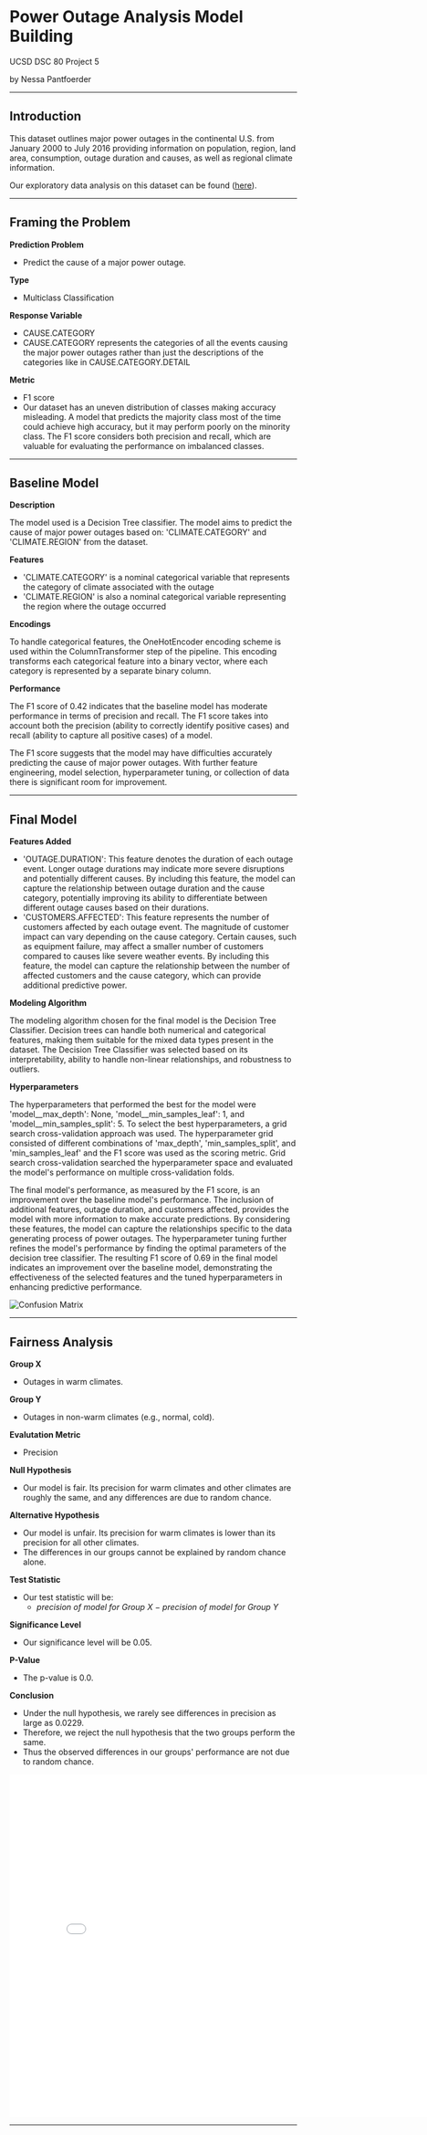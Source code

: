 # Power Outage Analysis Model Building
UCSD DSC 80 Project 5

by Nessa Pantfoerder

---

## Introduction

This dataset outlines major power outages in the continental U.S. from January 2000 to July 2016 providing information on population, region, land area, consumption, outage duration and causes, as well as regional climate information.

Our exploratory data analysis on this dataset can be found ([here](https://nessapantfoerder.github.io/power_outage_analysis/)).

---

## Framing the Problem

**Prediction Problem**
- Predict the cause of a major power outage.

**Type**
- Multiclass Classification

**Response Variable**
- CAUSE.CATEGORY
- CAUSE.CATEGORY represents the categories of all the events causing the major power outages rather than just the descriptions of the categories like in CAUSE.CATEGORY.DETAIL

**Metric**
- F1 score
- Our dataset has an uneven distribution of classes making accuracy misleading. A model that predicts the majority class most of the time could achieve high accuracy, but it may perform poorly on the minority class. The F1 score considers both precision and recall, which are valuable for evaluating the performance on imbalanced classes.

---

## Baseline Model

**Description**

The model used is a Decision Tree classifier. The model aims to predict the cause of major power outages based on: 'CLIMATE.CATEGORY' and 'CLIMATE.REGION' from the dataset.

**Features**
- 'CLIMATE.CATEGORY' is a nominal categorical variable that represents the category of climate associated with the outage
- 'CLIMATE.REGION' is also a nominal categorical variable representing the region where the outage occurred

**Encodings**

To handle categorical features, the OneHotEncoder encoding scheme is used within the ColumnTransformer step of the pipeline. This encoding transforms each categorical feature into a binary vector, where each category is represented by a separate binary column.

**Performance**

The F1 score of 0.42 indicates that the baseline model has moderate performance in terms of precision and recall. The F1 score takes into account both the precision (ability to correctly identify positive cases) and recall (ability to capture all positive cases) of a model. 

The F1 score suggests that the model may have difficulties accurately predicting the cause of major power outages. With further feature engineering, model selection, hyperparameter tuning, or collection of data there is significant room for improvement.

---

## Final Model

**Features Added**
- 'OUTAGE.DURATION': This feature denotes the duration of each outage event. Longer outage durations may indicate more severe disruptions and potentially different causes. By including this feature, the model can capture the relationship between outage duration and the cause category, potentially improving its ability to differentiate between different outage causes based on their durations.
- 'CUSTOMERS.AFFECTED': This feature represents the number of customers affected by each outage event. The magnitude of customer impact can vary depending on the cause category. Certain causes, such as equipment failure, may affect a smaller number of customers compared to  causes like severe weather events. By including this feature, the model can capture the relationship between the number of affected customers and the cause category, which can provide additional predictive power.

**Modeling Algorithm**

The modeling algorithm chosen for the final model is the Decision Tree Classifier. Decision trees can handle both numerical and categorical features, making them suitable for the mixed data types present in the dataset. The Decision Tree Classifier was selected based on its interpretability, ability to handle non-linear relationships, and robustness to outliers.

**Hyperparameters**

The hyperparameters that performed the best for the model were 'model__max_depth': None, 'model__min_samples_leaf': 1, and 'model__min_samples_split': 5. To select the best hyperparameters, a grid search cross-validation approach was used. The hyperparameter grid consisted of different combinations of 'max_depth', 'min_samples_split', and 'min_samples_leaf' and the F1 score was used as the scoring metric. Grid search cross-validation searched the hyperparameter space and evaluated the model's performance on multiple cross-validation folds.

The final model's performance, as measured by the F1 score, is an improvement over the baseline model's performance. The inclusion of additional features, outage duration, and customers affected, provides the model with more information to make accurate predictions. By considering these features, the model can capture the relationships specific to the data generating process of power outages. The hyperparameter tuning further refines the model's performance by finding the optimal parameters of the decision tree classifier. The resulting F1 score of 0.69 in the final model indicates an improvement over the baseline model, demonstrating the effectiveness of the selected features and the tuned hyperparameters in enhancing predictive performance.

![Confusion Matrix](confusion-matrix.jpg)

---

## Fairness Analysis

**Group X**
- Outages in warm climates.

**Group Y**
- Outages in non-warm climates (e.g., normal, cold).

**Evalutation Metric** 
- Precision

**Null Hypothesis**
- Our model is fair. Its precision for warm climates and other climates are roughly the same, and any differences are due to random chance.

**Alternative Hypothesis**
- Our model is unfair. Its precision for warm climates is lower than its precision for all other climates.
- The differences in our groups cannot be explained by random chance alone.

**Test Statistic**
- Our test statistic will be:
    - *precision of model for Group X* − *precision of model for Group Y*

**Significance Level**
- Our significance level will be 0.05.

**P-Value**
- The p-value is 0.0.

**Conclusion**
- Under the null hypothesis, we rarely see differences in precision as large as 0.0229. 
- Therefore, we reject the null hypothesis that the two groups perform the same. 
- Thus the observed differences in our groups' performance are not due to random chance.

<iframe src="fairness-analysis.html" width=800 height=600 frameBorder=0></iframe>

---
